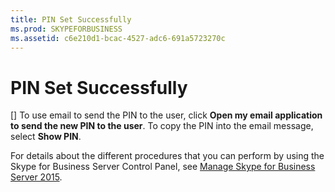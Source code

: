 ```yaml
---
title: PIN Set Successfully
ms.prod: SKYPEFORBUSINESS
ms.assetid: c6e210d1-bcac-4527-adc6-691a5723270c
---
```



# PIN Set Successfully
[]
To use email to send the PIN to the user, click **Open my email application to send the new PIN to the user**. To copy the PIN into the email message, select **Show PIN**. 
  
    
    

For details about the different procedures that you can perform by using the Skype for Business Server Control Panel, see  [Manage Skype for Business Server 2015](manage-skype-for-business-server-2015.md).
